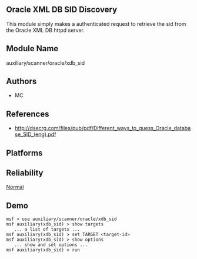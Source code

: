 ## Oracle XML DB SID Discovery

This module simply makes a authenticated request to retrieve 
the sid from the Oracle XML DB httpd server.


## Module Name
auxiliary/scanner/oracle/xdb_sid

## Authors
* MC


## References
* http://dsecrg.com/files/pub/pdf/Different_ways_to_guess_Oracle_database_SID_(eng).pdf




## Platforms


## Reliability
[Normal](https://github.com/rapid7/metasploit-framework/wiki/Exploit-Ranking)

## Demo

```
msf > use auxiliary/scanner/oracle/xdb_sid
msf auxiliary(xdb_sid) > show targets
   ... a list of targets ...
msf auxiliary(xdb_sid) > set TARGET <target-id>
msf auxiliary(xdb_sid) > show options
   ... show and set options ...
msf auxiliary(xdb_sid) > run
```
    
    